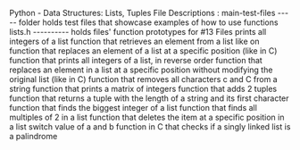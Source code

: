 Python - Data Structures: Lists, Tuples
File Descriptions :
main-test-files ----- folder holds test files that showcase examples of how to use functions
lists.h ---------- holds files' function prototypes for #13
Files
prints all integers of a list
function that retrieves an element from a list like on
function that replaces an element of a list at a specific position (like in C)
function that prints all integers of a list, in reverse order
function that replaces an element in a list at a specific position without modifying the original list (like in C)
function that removes all characters c and C from a string
function that prints a matrix of integers
function that adds 2 tuples
function that returns a tuple with the length of a string and its first character
function that finds the biggest integer of a list
function that finds all multiples of 2 in a list
function that deletes the item at a specific position in a list
switch value of a and b
function in C that checks if a singly linked list is a palindrome
